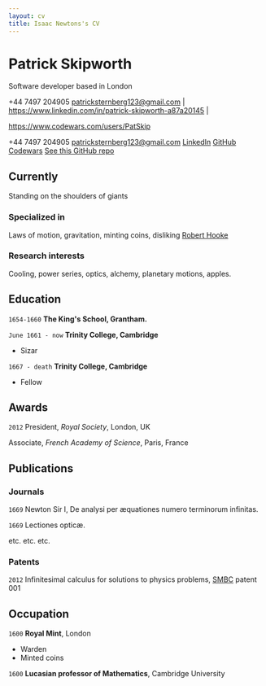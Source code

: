 ```yaml
---
layout: cv
title: Isaac Newtons's CV
---
```

# Patrick Skipworth
Software developer based in London

+44 7497 204905
patricksternberg123@gmail.com | https://www.linkedin.com/in/patrick-skipworth-a87a20145 |

https://www.codewars.com/users/PatSkip


<div id="webaddress">
<a>+44 7497 204905</a>
<a href="patricksternberg123@gmail.com">patricksternberg123@gmail.com</a>
<a href="https://www.linkedin.com/in/patrick-skipworth-a87a20145">LinkedIn</a>
<a href="https://github.com/PatSternberg">GitHub</a>
<a href="https://www.codewars.com/users/PatSkip">Codewars</a>
<a href="https://github.com/PatSternberg/markdown-cv.git">See this GitHub repo</a>



## Currently

Standing on the shoulders of giants

### Specialized in

Laws of motion, gravitation, minting coins, disliking [Robert Hooke](http://en.wikipedia.org/wiki/Robert_Hooke)


### Research interests

Cooling, power series, optics, alchemy, planetary motions, apples.


## Education

`1654-1660`
__The King's School, Grantham.__

`June 1661 - now`
__Trinity College, Cambridge__

- Sizar

`1667 - death`
__Trinity College, Cambridge__

- Fellow



## Awards

`2012`
President, *Royal Society*, London, UK

Associate, *French Academy of Science*, Paris, France



## Publications

<!-- A list is also available [online](http://scholar.google.co.uk/citations?user=LTOTl0YAAAAJ) -->

### Journals

`1669`
Newton Sir I, De analysi per æquationes numero terminorum infinitas. 

`1669`
Lectiones opticæ.

etc. etc. etc.

### Patents

`2012`
Infinitesimal calculus for solutions to physics problems, [SMBC](http://www.techdirt.com/articles/20121011/09312820678/if-patents-had-been-around-time-newton.shtml) patent 001


## Occupation

`1600`
__Royal Mint__, London

- Warden
- Minted coins

`1600`
__Lucasian professor of Mathematics__, Cambridge University



<!-- ### Footer

Last updated: May 2013 -->


